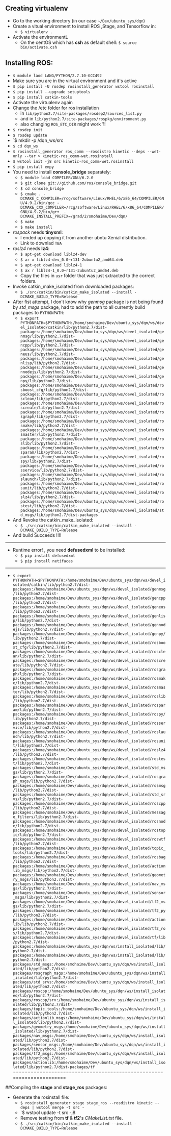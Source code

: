 ## Creating __virtualenv__
* Go to the working directory (in our case `~/Dev/ubuntu_sys/dqn`)
* Create a vitual environment to install ROS ,Stage, and Tensorflow in:
  - `$ virtualenv .`
* Activate the environmentL
  - On the centOS which has __csh__ as default shell: `$ source bin/activate.csh`

## Installing ROS:
* `$ module laod LANG/PYTHON/2.7.10-GCC492`
* Make sure you are in the virtual environment and it's active
* `$ pip install -U rosdep rosinstall_generator wstool rosinstall`
* `$ pip install --upgrade setuptools`
* `$ pip install catkin-tools`
* Activate the virtualenv again
* Change the /etc folder for ros installation
  - in `lib/python2.7/site-packages/rosdep2/sources_list.py`
  - and in `lib/python2.7/site-packages/rospkg/environment.py`
  - also changing `ROS_ETC_DIR` might work ?!
* `$ rosdep init`
* `$ rosdep update`
* `$ mkdir -p /dqn_ws/src
* `$ cd dqn_ws`
* `$ rosinstall_generator ros_comm --rosdistro kinetic --deps --wet-only --tar > kinetic-ros_comm-wet.rosinstall`
* `$ wstool init -j8 src kinetic-ros_comm-wet.rosinstall`
* `$ pip install empy`
* You need to install __console_bridge__ separately:
  - `$ module load COMPILER/GNU/6.2.0`
  - `$ git clone git://github.com/ros/console_bridge.git`
  - `$ cd console_bridge`
  - `$ cmake . -DCMAKE_C_COMPILER=/rcg/software/Linux/RHEL/6/x86_64/COMPILER/GNU/4.9.2/bin/gcc -DCMAKE_CXX_COMPILER=/rcg/software/Linux/RHEL/6/x86_64/COMPILER/GNU/4.9.2/bin/g++  -DCMAKE_INSTALL_PREFIX=/grad/2/smohaime/Dev/dqn/`
  - `$ make`
  - `$ make install`
* _rospack_ needs __tinyxml__:
  - I ended up copying it from another ubntu Xenial distribution.
  - Link to downlad `TBA`
* _roslz4_ needs __lz4__:
  - `$ apt-get download liblz4-dev`
  - `$ ar x liblz4-dev_0.0~r131-2ubuntu2_amd64.deb`
  - `$ apt-get download liblz4-1`
  - `$ ax r liblz4-1_0.0~r131-2ubuntu2_amd64.deb`
  - Copy the files in `usr` folder that was just sxtracted to the correct folders.
* Invoke catkin_make_isolated from downloaded packages:
  - `$ ./src/catkin/bin/catkin_make_isolated --install -DCMAKE_BUILD_TYPE=Release`
* After fist attempt, I don't know why _genmsg_ package is not being found by _std\_msgs_ package, had to add the path to all currently build packages to `PYTHONPATH`:
  - `$ export PYTHONPATH=$PYTHONPATH:/home/smohaime/Dev/ubuntu_sys/dqn/ws/devel_isolated/catkin/lib/python2.7/dist-packages:/home/smohaime/Dev/ubuntu_sys/dqn/ws/devel_isolated/genmsg/lib/python2.7/dist-packages:/home/smohaime/Dev/ubuntu_sys/dqn/ws/devel_isolated/gencpp/lib/python2.7/dist-packages:/home/smohaime/Dev/ubuntu_sys/dqn/ws/devel_isolated/geneus/lib/python2.7/dist-packages:/home/smohaime/Dev/ubuntu_sys/dqn/ws/devel_isolated/genlisp/lib/python2.7/dist-packages:/home/smohaime/Dev/ubuntu_sys/dqn/ws/devel_isolated/gennodejs/lib/python2.7/dist-packages:/home/smohaime/Dev/ubuntu_sys/dqn/ws/devel_isolated/genpy/lib/python2.7/dist-packages:/home/smohaime/Dev/ubuntu_sys/dqn/ws/devel_isolated/rosboost_cfg/lib/python2.7/dist-packages:/home/smohaime/Dev/ubuntu_sys/dqn/ws/devel_isolated/rosclean/lib/python2.7/dist-packages:/home/smohaime/Dev/ubuntu_sys/dqn/ws/devel_isolated/roscreate/lib/python2.7/dist-packages:/home/smohaime/Dev/ubuntu_sys/dqn/ws/devel_isolated/rosgraph/lib/python2.7/dist-packages:/home/smohaime/Dev/ubuntu_sys/dqn/ws/devel_isolated/rosmake/lib/python2.7/dist-packages:/home/smohaime/Dev/ubuntu_sys/dqn/ws/devel_isolated/rosmaster/lib/python2.7/dist-packages:/home/smohaime/Dev/ubuntu_sys/dqn/ws/devel_isolated/roslib/lib/python2.7/dist-packages:/home/smohaime/Dev/ubuntu_sys/dqn/ws/devel_isolated/rosparam/lib/python2.7/dist-packages:/home/smohaime/Dev/ubuntu_sys/dqn/ws/devel_isolated/rospy/lib/python2.7/dist-packages:/home/smohaime/Dev/ubuntu_sys/dqn/ws/devel_isolated/rosservice/lib/python2.7/dist-packages:/home/smohaime/Dev/ubuntu_sys/dqn/ws/devel_isolated/roslaunch/lib/python2.7/dist-packages:/home/smohaime/Dev/ubuntu_sys/dqn/ws/devel_isolated/rosunit/lib/python2.7/dist-packages:/home/smohaime/Dev/ubuntu_sys/dqn/ws/devel_isolated/roslz4/lib/python2.7/dist-packages:/home/smohaime/Dev/ubuntu_sys/dqn/ws/devel_isolated/rostest/lib/python2.7/dist-packages:/home/smohaime/Dev/ubuntu_sys/dqn/ws/devel_isolated/std_msgs/lib/python2.7/dist-packages`
* And Revoke the catkin_make_isolated:
  - `$ ./src/catkin/bin/catkin_make_isolated --install -DCMAKE_BUILD_TYPE=Release`
* And build Succeeds !!!!
---------
* Runtime error! , you need __defusedxml__ to be installed:
  - `$ pip install defusedxml`
  - `$ pip install netifaces`
---------
* `$ export PYTHONPATH=$PYTHONPATH:/home/smohaime/Dev/ubuntu_sys/dqn/ws/devel_isolated/catkin/lib/python2.7/dist-packages:/home/smohaime/Dev/ubuntu_sys/dqn/ws/devel_isolated/genmsg/lib/python2.7/dist-packages:/home/smohaime/Dev/ubuntu_sys/dqn/ws/devel_isolated/gencpp/lib/python2.7/dist-packages:/home/smohaime/Dev/ubuntu_sys/dqn/ws/devel_isolated/geneus/lib/python2.7/dist-packages:/home/smohaime/Dev/ubuntu_sys/dqn/ws/devel_isolated/genlisp/lib/python2.7/dist-packages:/home/smohaime/Dev/ubuntu_sys/dqn/ws/devel_isolated/gennodejs/lib/python2.7/dist-packages:/home/smohaime/Dev/ubuntu_sys/dqn/ws/devel_isolated/genpy/lib/python2.7/dist-packages:/home/smohaime/Dev/ubuntu_sys/dqn/ws/devel_isolated/rosboost_cfg/lib/python2.7/dist-packages:/home/smohaime/Dev/ubuntu_sys/dqn/ws/devel_isolated/rosclean/lib/python2.7/dist-packages:/home/smohaime/Dev/ubuntu_sys/dqn/ws/devel_isolated/roscreate/lib/python2.7/dist-packages:/home/smohaime/Dev/ubuntu_sys/dqn/ws/devel_isolated/rosgraph/lib/python2.7/dist-packages:/home/smohaime/Dev/ubuntu_sys/dqn/ws/devel_isolated/rosmake/lib/python2.7/dist-packages:/home/smohaime/Dev/ubuntu_sys/dqn/ws/devel_isolated/rosmaster/lib/python2.7/dist-packages:/home/smohaime/Dev/ubuntu_sys/dqn/ws/devel_isolated/roslib/lib/python2.7/dist-packages:/home/smohaime/Dev/ubuntu_sys/dqn/ws/devel_isolated/rosparam/lib/python2.7/dist-packages:/home/smohaime/Dev/ubuntu_sys/dqn/ws/devel_isolated/rospy/lib/python2.7/dist-packages:/home/smohaime/Dev/ubuntu_sys/dqn/ws/devel_isolated/rosservice/lib/python2.7/dist-packages:/home/smohaime/Dev/ubuntu_sys/dqn/ws/devel_isolated/roslaunch/lib/python2.7/dist-packages:/home/smohaime/Dev/ubuntu_sys/dqn/ws/devel_isolated/rosunit/lib/python2.7/dist-packages:/home/smohaime/Dev/ubuntu_sys/dqn/ws/devel_isolated/roslz4/lib/python2.7/dist-packages:/home/smohaime/Dev/ubuntu_sys/dqn/ws/devel_isolated/rostest/lib/python2.7/dist-packages:/home/smohaime/Dev/ubuntu_sys/dqn/ws/devel_isolated/std_msgs/lib/python2.7/dist-packages:/home/smohaime/Dev/ubuntu_sys/dqn/ws/devel_isolated/rosgraph_msgs/lib/python2.7/dist-packages:/home/smohaime/Dev/ubuntu_sys/dqn/ws/devel_isolated/rosmsg/lib/python2.7/dist-packages:/home/smohaime/Dev/ubuntu_sys/dqn/ws/devel_isolated/std_srvs/lib/python2.7/dist-packages:/home/smohaime/Dev/ubuntu_sys/dqn/ws/devel_isolated/roscpp/lib/python2.7/dist-packages:/home/smohaime/Dev/ubuntu_sys/dqn/ws/devel_isolated/message_filters/lib/python2.7/dist-packages:/home/smohaime/Dev/ubuntu_sys/dqn/ws/devel_isolated/rosnode/lib/python2.7/dist-packages:/home/smohaime/Dev/ubuntu_sys/dqn/ws/devel_isolated/rostopic/lib/python2.7/dist-packages:/home/smohaime/Dev/ubuntu_sys/dqn/ws/devel_isolated/roswtf/lib/python2.7/dist-packages:/home/smohaime/Dev/ubuntu_sys/dqn/ws/devel_isolated/topic_tools/lib/python2.7/dist-packages:/home/smohaime/Dev/ubuntu_sys/dqn/ws/devel_isolated/rosbag/lib/python2.7/dist-packages:/home/smohaime/Dev/ubuntu_sys/dqn/ws/devel_isolated/actionlib_msgs/lib/python2.7/dist-packages:/home/smohaime/Dev/ubuntu_sys/dqn/ws/devel_isolated/geometry_msgs/lib/python2.7/dist-packages:/home/smohaime/Dev/ubuntu_sys/dqn/ws/devel_isolated/nav_msgs/lib/python2.7/dist-packages:/home/smohaime/Dev/ubuntu_sys/dqn/ws/devel_isolated/sensor_msgs/lib/python2.7/dist-packages:/home/smohaime/Dev/ubuntu_sys/dqn/ws/devel_isolated/tf2_msgs/lib/python2.7/dist-packages:/home/smohaime/Dev/ubuntu_sys/dqn/ws/devel_isolated/tf2_py/lib/python2.7/dist-packages:/home/smohaime/Dev/ubuntu_sys/dqn/ws/devel_isolated/actionlib/lib/python2.7/dist-packages:/home/smohaime/Dev/ubuntu_sys/dqn/ws/devel_isolated/tf2_ros/lib/python2.7/dist-packages:/home/smohaime/Dev/ubuntu_sys/dqn/ws/devel_isolated/tf/lib/python2.7/dist-packages:/home/smohaime/Dev/ubuntu_sys/dqn/ws/install_isolated/lib/python2.7/dist-packages:/home/smohaime/Dev/ubuntu_sys/dqn/ws/install_isolated/lib/python2.7/dist-packages/std_msgs:/home/smohaime/Dev/ubuntu_sys/dqn/ws/install_isolated/lib/python2.7/dist-packages/rosgraph_msgs:/home/smohaime/Dev/ubuntu_sys/dqn/ws/install_isolated/lib/python2.7/dist-packages/std_srvs:/home/smohaime/Dev/ubuntu_sys/dqn/ws/install_isolated/lib/python2.7/dist-packages/roscpp:/home/smohaime/Dev/ubuntu_sys/dqn/ws/install_isolated/lib/python2.7/dist-packages/roscpp/srv:/home/smohaime/Dev/ubuntu_sys/dqn/ws/install_isolated/lib/python2.7/dist-packages/topic_tools:/home/smohaime/Dev/ubuntu_sys/dqn/ws/install_isolated/lib/python2.7/dist-packages/actionlib_msgs:/home/smohaime/Dev/ubuntu_sys/dqn/ws/install_isolated/lib/python2.7/dist-packages/geometry_msgs:/home/smohaime/Dev/ubuntu_sys/dqn/ws/install_isolated/lib/python2.7/dist-packages/nav_msgs:/home/smohaime/Dev/ubuntu_sys/dqn/ws/install_isolated/lib/python2.7/dist-packages/sensor_msgs:/home/smohaime/Dev/ubuntu_sys/dqn/ws/install_isolated/lib/python2.7/dist-packages/tf2_msgs:/home/smohaime/Dev/ubuntu_sys/dqn/ws/install_isolated/lib/python2.7/dist-packages/actionlib:/home/smohaime/Dev/ubuntu_sys/dqn/ws/install_isolated/lib/python2.7/dist-packages/tf`
=====================================================================

##Compilng the __stage__ and __stage_ros__ packages:

* Generate the rosinstall file:
  - `$ rosinstall_generator stage stage_ros --rosdistro kinetic --deps | wstool merge -t src -`
  - `$ wstool update -t src -j8
  - Remove testing from __tf__ & __tf2__'s _CMakeList.txt_ file.
  - `$ ./src/catkin/bin/catkin_make_isolated --install -DCMAKE_BUILD_TYPE=Release`
  
